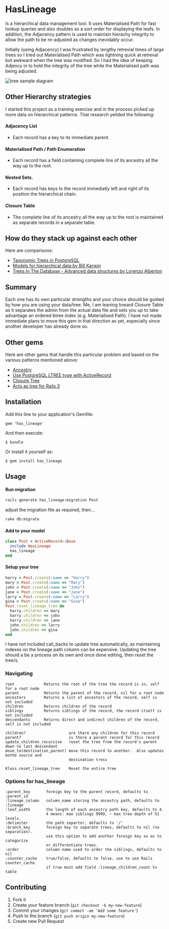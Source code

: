 # HasLineage

Is a hierarchical data management tool. It uses Materialised Path for fast lookup queries and also doubles as a sort order for displaying the leafs.  In addition, the Adjacency pattern is used to maintain hierachy integrity to allow the path to be re-adjusted as changes inevidably occur.

Initially (using Adjacency) I was frustrated by lengthy retrevial times of large trees so I tried out Materialised Path which was lightning quick at retreval but awkward when the tree was modified.  So I had the idea of keeping Adjency in to hold the integrity of the tree while the Materialised path was being adjusted.

![tree sample diagram](http://hemi.co.nz/signature/has_lineage_tree_path_diag.png)

## Other Hierarchy strategies

I started this project as a training exercise and in the process picked up more data on hierarchical patterns. That research yeilded the following:

#### Adjacency List
* Each record has a key to its immediate parent.

#### Materialised Path / Path Enumeration
* Each record has a field containing complete line of its ancestry all the way up to the root.

#### Nested Sets.
* Each record has keys to the record immediatly left and right of its position the hierarchical chain.

#### Closure Table
* The complete line of its ancestry all the way up to the root is maintained as separate records in a separate table.

## How do they stack up against each other

Here are comparisons:

* [Taxonomic Trees in PostgreSQL](http://gbif.blogspot.com.au/2012/06/taxonomic-trees-in-postgresql.html)
* [Models for hierarchical data by Bill Karwin](http://www.slideshare.net/billkarwin/models-for-hierarchical-data)
* [Trees In The Database - Advanced data structures by Lorenzo Alberton](http://www.slideshare.net/quipo/trees-in-the-database-advanced-data-structures)

## Summary

Each one has its own particular strengths and your choice should be guided by how you are using your data/tree.  Me, I am leaning toward Closure Table as it separates the admin from the actual data file and sets you up to take advantage an ordered btree index (e.g. Materialised Path). I have not made immediate plans to move this gem in that direction as yet, especially since another developer has already done so.

## Other gems

Here are other gems that handle this particular problem and based on the various patterns mentioned above:

* [Ancestry](https://github.com/stefankroes/ancestry)
* [Use PostgreSQL LTREE type with ActiveRecord](https://github.com/RISCfuture/hierarchy)
* [Closure Tree](https://github.com/mceachen/closure_tree)
* [Acts as tree for Rails 3](https://github.com/kristianmandrup/acts_as_tree_rails3)

## Installation

Add this line to your application's Gemfile:

    gem 'has_lineage'

And then execute:

    $ bundle

Or install it yourself as:

    $ gem install has_lineage

## Usage

#### Run migration

```bash
rails generate has_lineage:migration Post
```

adjust the migration file as required, then...

```bash
rake db:migrate
```

#### Add to your model

```ruby
class Post < ActiveRecord::Base
  include HasLineage
  has_lineage
end

```

#### Setup your tree

```ruby
harry = Post.create(:name => "Harry")
mary = Post.create(:name => "Mary")
john = Post.create(:name => "John")
jane = Post.create(:name => "Jane")
larry = Post.create(:name => "Larry")
gina = Post.create(:name => "Gina")
Post.reset_lineage_tree do
  harry.children << mary
  harry.children << john
  harry.children << jane
  john.children << larry
  john.children << gina
end
```

I have not included call_backs to update tree automatically, as maintaining indexes on the lineage path column can be expensive.  Updating the tree should a be a process on its own and once done editing, then reset the tree/s.

### Navigating

```
root             Returns the root of the tree the record is in, self for a root node
parent           Returns the parent of the record, nil for a root node
ancestors        Returns a list of ancestors of the record, self is not included
children         Returns children of the record
siblings         Returns siblings of the record, the record itself is not included
descendants      Returns direct and indirect children of the record, self is not included
```

```
children?                   are there any children for this record
parent?                     is there a parent record for this record
update_children_recursive   reset the tree from the record's parent down to last descendant
move_to(destination_parent) move this record to another.  Also updates bothe source and 
                            destination tress
```

```
Klass.reset_lineage_tree    Reset the entire tree
```


### Options for has_lineage

```
:parent_key       foreign key to the parent record, defaults to :parent_id
:lineage_column   column_name storing the ancestry path, defaults to :lineage 
:leaf_width       the length of each ancestry path key, defaults to 4.
                  4 means: max siblings 9999, ~ max tree depth of 51 levels. 
:delimiter        the path separtor, defaults to '/'
:branch_key       foreign key to separate trees, defaults to nil (no separation).
                  use this option to add another foreign key so as to categorize 
                  or differentiate trees.
:order            column name used to order the siblings, defaults to nil 
:counter_cache    true/false, defaults to false. use to use Rails counter_cache
                  if true must add field :lineage_children_count to table
```

## Contributing

1. Fork it
2. Create your feature branch (`git checkout -b my-new-feature`)
3. Commit your changes (`git commit -am 'Add some feature'`)
4. Push to the branch (`git push origin my-new-feature`)
5. Create new Pull Request
